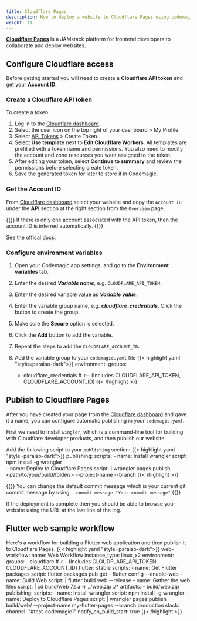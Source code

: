 ```yaml
---
title: Cloudflare Pages
description: How to deploy a website to Cloudflare Pages using codemagic.yaml
weight: 11
---
```


[**Cloudflare Pages**](https://pages.cloudflare.com/) is a JAMstack platform for frontend developers to collaborate and deploy websites.


## Configure Cloudflare access

Before getting started you will need to create a **Cloudflare API token** and get your **Account ID**.

### Create a Cloudflare API token
To create a token:

1. Log in to the [Cloudflare dashboard](https://dash.cloudflare.com/).
2. Select the user icon on the top right of your dashboard > My Profile.
3. Select [API Tokens](https://dash.cloudflare.com/profile/api-tokens) > Create Token.
4. Select **Use template** next to **Edit Cloudflare Workers**. All templates are prefilled with a token name and permissions. You also need to modify the account and zone resources you want assigned to the token.
5. After editing your token, select **Continue to summary** and review the permissions before selecting create token.
6. Save the generated token for later to store it in Codemagic.

### Get the Account ID
From [Cloudflare dashboard](https://dash.cloudflare.com/) select your website and copy the `Account ID` under the **API** section at the right section from the `Overview` page.

{{<notebox>}}
If there is only one account associated with the API token, then the account ID is inferred automatically.
{{</notebox>}}

See the offical [docs](https://developers.cloudflare.com/workers/wrangler/ci-cd/).

### Configure environment variables

1. Open your Codemagic app settings, and go to the **Environment variables** tab.
2. Enter the desired **_Variable name_**, e.g. `CLOUDFLARE_API_TOKEN`.
3. Enter the desired variable value as **_Variable value_**.
4. Enter the variable group name, e.g. **_cloudflare_credentials_**. Click the button to create the group.
5. Make sure the **Secure** option is selected.
6. Click the **Add** button to add the variable.
7. Repeat the steps to add the `CLOUDFLARE_ACCOUNT_ID`.

8. Add the variable group to your `codemagic.yaml` file
{{< highlight yaml "style=paraiso-dark">}}
  environment:
    groups:
      - cloudflare_credentials # <-- (Includes CLOUDFLARE_API_TOKEN, CLOUDFLARE_ACCOUNT_ID)
{{< /highlight >}}


## Publish to Cloudflare Pages

After you have created your page from the [Cloudflare dashboard](https://dash.cloudflare.com/) and gave it a name, you can configure automatic publishing in your `codemagic.yaml`.

First we need to install `wingler`, which is a command-line tool for building with Cloudflare developer products, and then publish our website.


Add the following script to your `publishing` section:
{{< highlight yaml "style=paraiso-dark">}}
publishing:
    scripts:
    - name: Install wrangler
        script: npm install -g wrangler    
    - name: Deploy to Cloudflare Pages
        script: | 
        wrangler pages publish <path/to/your/build/folder/> --project-name <your-project-name> --branch <branch-name>
{{< /highlight >}}

{{<notebox>}}
You can change the default commit message which is your current git commit message by using `--commit-message "Your commit message"`
{{</notebox>}}

If the deployment is complete then you should be able to browse your website using the URL at the last line of the log.

## Flutter web sample workflow
Here's a workflow for building a Flutter web application and then publish it to Cloudflare Pages.
{{< highlight yaml "style=paraiso-dark">}}
  web-workflow:
    name: Web Workflow
    instance_type: linux_x2
    environment:
      groups:
        - cloudflare # <-- (Includes CLOUDFLARE_API_TOKEN, CLOUDFLARE_ACCOUNT_ID)
      flutter: stable
    scripts:
      - name: Get Flutter packages
        script: flutter packages pub get
      - flutter config --enable-web
      - name: Build Web
        script: | 
          flutter build web --release
      - name: Gather the web files
        script: | 
          cd build/web
          7z a -r ../web.zip ./*
    artifacts:
      - build/web.zip
    publishing:
      scripts:
        - name: Install wrangler
          script: npm install -g wrangler
        - name: Deploy to Cloudflare Pages
          script: | 
            wrangler pages publish build/web/ --project-name my-flutter-pages --branch production
      slack:
        channel: "#test-codemagic1"
        notify_on_build_start: true
{{< /highlight >}}